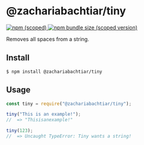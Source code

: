 # @zachariabachtiar/tiny

<a href="https://github.com/jeksilaen/tiny-package.git">
<img alt="npm (scoped)" src="https://img.shields.io/npm/v/@zachariabachtiar/tiny">
</a>

<a href="https://github.com/jeksilaen/tiny-package.git">
<img alt="npm bundle size (scoped version)" src="https://img.shields.io/bundlephobia/min/@zachariabachtiar/tiny/2.0.1">
</a>

Removes all spaces from a string.

## Install

```
$ npm install @zachariabachtiar/tiny
```

## Usage

```js
const tiny = require("@zachariabachtiar/tiny");

tiny("This is an example!");
//  => "Thisisanexample!"

tiny(123);
//  => Uncaught TypeError: Tiny wants a string!
```
